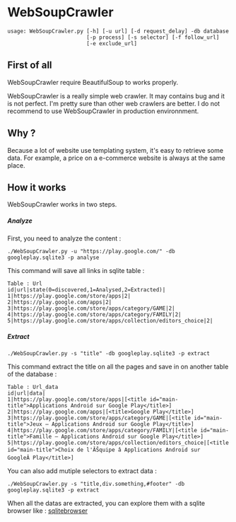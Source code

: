 # WebSoupCrawler

```
usage: WebSoupCrawler.py [-h] [-u url] [-d request_delay] -db database
                         [-p process] [-s selector] [-f follow_url]
                         [-e exclude_url]
```


## First of all

WebSoupCrawler require BeautifulSoup to works properly.

WebSoupCrawler is a really simple web crawler. It may contains bug and it is not perfect. I'm pretty sure than other web crawlers are better. I do not recommend to use WebSoupCrawler in production environnment.

## Why ?

Because a lot of website use templating system, it's easy to retrieve some data. For example, a price on a e-commerce website is always at the same place.


## How it works

WebSoupCrawler works in two steps.

##### Analyze
First, you need to analyze the content :

` ./WebSoupCrawler.py -u "https://play.google.com/" -db googleplay.sqlite3 -p analyse `

This command will save all links in sqlite table :
```
Table : Url
id|url|state(0=discovered,1=Analysed,2=Extracted)|
1|https://play.google.com/store/apps|2|
2|https://play.google.com/apps|2|
3|https://play.google.com/store/apps/category/GAME|2|
4|https://play.google.com/store/apps/category/FAMILY|2|
5|https://play.google.com/store/apps/collection/editors_choice|2|

```


##### Extract

` ./WebSoupCrawler.py -s "title" -db googleplay.sqlite3 -p extract `

This command extract the title on all the pages and save in on another table of the database :

```
Table : Url_data
id|url|data|
1|https://play.google.com/store/apps|[<title id="main-title">Applications Android sur Google Play</title>]
2|https://play.google.com/apps|[<title>Google Play</title>]
3|https://play.google.com/store/apps/category/GAME|[<title id="main-title">Jeux – Applications Android sur Google Play</title>]
4|https://play.google.com/store/apps/category/FAMILY|[<title id="main-title">Famille – Applications Android sur Google Play</title>]
5|https://play.google.com/store/apps/collection/editors_choice|[<title id="main-title">Choix de l'ĂŠquipe â Applications Android sur GoogleÂ Play</title>]
```

You can also add mutiple selectors to extract data :

` ./WebSoupCrawler.py -s "title,div.something,#footer" -db googleplay.sqlite3 -p extract `


When all the datas are extracted, you can explore them with a sqlite browser like : [sqlitebrowser](http://sqlitebrowser.org/)
